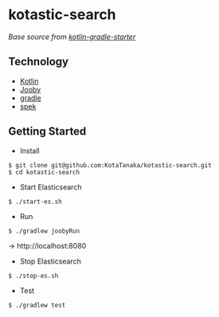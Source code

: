 # kotastic-search

*Base source from [kotlin-gradle-starter](https://github.com/jooby-project/kotlin-gradle-starter)*

## Technology

* [Kotlin](http://kotlinlang.org/)
* [Jooby](https://jooby.io/)
* [gradle](https://gradle.org/)
* [spek](http://spekframework.org/)

## Getting Started

* Install

```
$ git clone git@github.com:KotaTanaka/kotastic-search.git
$ cd kotastic-search
```

* Start Elasticsearch

```
$ ./start-es.sh
```

* Run

```
$ ./gradlew joobyRun
```

→ http://localhost:8080

* Stop Elasticsearch

```
$ ./stop-es.sh
```

* Test

```
$ ./gradlew test
```

